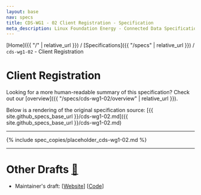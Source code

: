 ```yaml
---
layout: base
nav: specs
title: CDS-WG1 - 02 Client Registration - Specification
meta_description: Linux Foundation Energy - Connected Data Specifications (CDS) - Registration Working Group (WG1) - Specifications - cds-wg1-02 - Client Registration
---
```

[Home]({{ "/" | relative_url }}) / [Specifications]({{ "/specs" | relative_url }}) / `cds-wg1-02` - Client Registration

# Client Registration

Looking for a more human-readable summary of this specification? Check out our [overview]({{ "/specs/cds-wg1-02/overview" | relative_url }}).

Below is a rendering of the original specification source: [{{ site.github_specs_base_url }}/cds-wg1-02.md]({{ site.github_specs_base_url }}/cds-wg1-02.md)

---

{% include spec_copies/placeholder_cds-wg1-02.md %}

---

# Other Drafts <a id="other-drafts" href="#other-drafts" class="permalink">🔗</a>

* Maintainer's draft: [[Website](https://daniel-roesler.github.io/CDS-Registration/specs/cds-wg1-02)] [[Code](https://github.com/daniel-roesler/CDS-Registration/blob/main/specifications/cds-wg1-02.md)]
